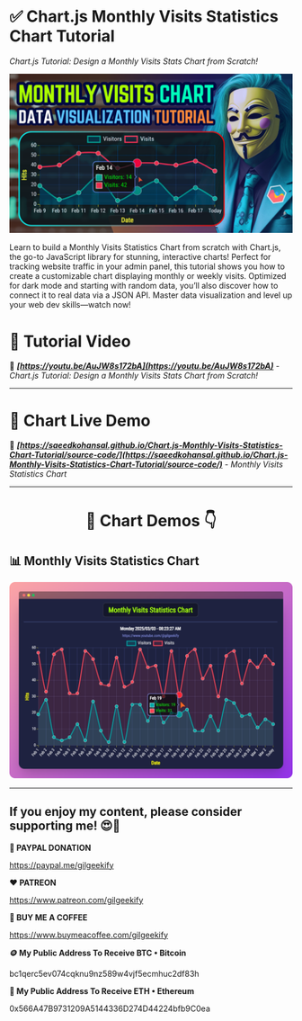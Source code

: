 # ✅ Chart.js Monthly Visits Statistics Chart Tutorial

_Chart.js Tutorial: Design a Monthly Visits Stats Chart from Scratch!_

![YouTube Thumbnail](images/monthly-visits-statistics-chart.png "Chart.js Monthly Visits Statistics Chart Tutorial - YouTube Thumbnail")

Learn to build a Monthly Visits Statistics Chart from scratch with Chart.js, the go-to JavaScript library for stunning, interactive charts! Perfect for tracking website traffic in your admin panel, this tutorial shows you how to create a customizable chart displaying monthly or weekly visits. Optimized for dark mode and starting with random data, you’ll also discover how to connect it to real data via a JSON API. Master data visualization and level up your web dev skills—watch now!

# 🎥 Tutorial Video
🔗 ***[https://youtu.be/AuJW8s172bA](https://youtu.be/AuJW8s172bA)*** - *Chart.js Tutorial: Design a Monthly Visits Stats Chart from Scratch!*

<hr>

# 🔴 Chart Live Demo
🔗 ***[https://saeedkohansal.github.io/Chart.js-Monthly-Visits-Statistics-Chart-Tutorial/source-code/](https://saeedkohansal.github.io/Chart.js-Monthly-Visits-Statistics-Chart-Tutorial/source-code/)*** - *Monthly Visits Statistics Chart*

<hr>

<div align="center"><h1>📸 Chart Demos 👇</h1></div>

## 📊 Monthly Visits Statistics Chart

![Bar Chart](images/chart-demo.png "Chart Demo")

<hr>

## If you enjoy my content, please consider supporting me! 😍🙏

**💙 PAYPAL DONATION**

https://paypal.me/gilgeekify

**❤️ PATREON**

https://www.patreon.com/gilgeekify

**💛 BUY ME A COFFEE**

https://www.buymeacoffee.com/gilgeekify

**🪙 My Public Address To Receive BTC • Bitcoin**

bc1qerc5ev074cqknu9nz589w4vjf5ecmhuc2df83h

**🥈 My Public Address To Receive ETH • Ethereum**

0x566A47B9731209A5144336D274D44224bfb9C0ea
